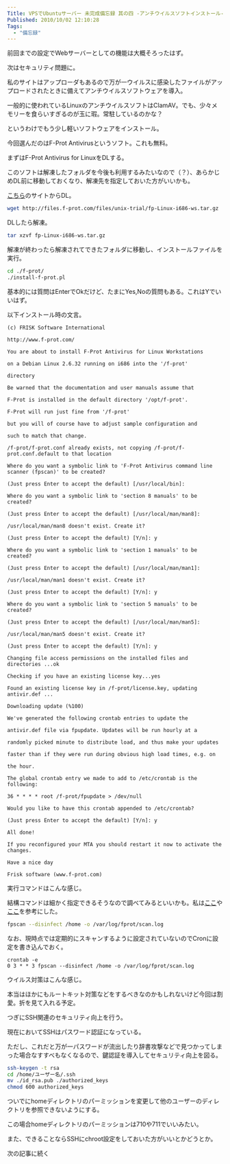 ```yaml
---
Title: VPSでUbuntuサーバー 未完成備忘録 其の四 -アンチウイルスソフトインストール-
Published: 2010/10/02 12:10:28
Tags:
  - "備忘録"
---
```

前回までの設定でWebサーバーとしての機能は大概そろったはず。

次はセキュリティ問題に。


私のサイトはアップローダもあるので万が一ウイルスに感染したファイルがアップロードされたときに備えてアンチウイルスソフトウェアを導入。

一般的に使われているLinuxのアンチウイルスソフトはClamAV。でも、少々メモリーを食らいすぎるのが玉に瑕。常駐しているのかな？

というわけでもう少し軽いソフトウェアをインストール。

今回選んだのはF-Prot Antivirusというソフト。これも無料。

まずはF-Prot Antivirus for LinuxをDLする。

このソフトは解凍したフォルダを今後も利用するみたいなので（？）、あらかじめDL前に移動しておくなり、解凍先を指定しておいた方がいいかも。

[こちら](http://www.f-prot.com/download/home_user/download_fplinux.html)のサイトからDL。

```sh
wget http://files.f-prot.com/files/unix-trial/fp-Linux-i686-ws.tar.gz
```

DLしたら解凍。
```sh
tar xzvf fp-Linux-i686-ws.tar.gz
```

解凍が終わったら解凍されてできたフォルダに移動し、インストールファイルを実行。

```sh
cd ./f-prot/
./install-f-prot.pl
```

基本的には質問はEnterでOkだけど、たまにYes,Noの質問もある。これはYでいいはず。

以下インストール時の文言。

``` text
(c) FRISK Software International

http://www.f-prot.com/

You are about to install F-Prot Antivirus for Linux Workstations

on a Debian Linux 2.6.32 running on i686 into the '/f-prot'

directory

Be warned that the documentation and user manuals assume that

F-Prot is installed in the default directory '/opt/f-prot'.

F-Prot will run just fine from '/f-prot'

but you will of course have to adjust sample configuration and

such to match that change.

/f-prot/f-prot.conf already exists, not copying /f-prot/f-prot.conf.default to that location

Where do you want a symbolic link to 'F-Prot Antivirus command line scanner (fpscan)' to be created?

(Just press Enter to accept the default) [/usr/local/bin]:

Where do you want a symbolic link to 'section 8 manuals' to be created?

(Just press Enter to accept the default) [/usr/local/man/man8]:

/usr/local/man/man8 doesn't exist. Create it?

(Just press Enter to accept the default) [Y/n]: y

Where do you want a symbolic link to 'section 1 manuals' to be created?

(Just press Enter to accept the default) [/usr/local/man/man1]:

/usr/local/man/man1 doesn't exist. Create it?

(Just press Enter to accept the default) [Y/n]: y

Where do you want a symbolic link to 'section 5 manuals' to be created?

(Just press Enter to accept the default) [/usr/local/man/man5]:

/usr/local/man/man5 doesn't exist. Create it?

(Just press Enter to accept the default) [Y/n]: y

Changing file access permissions on the installed files and directories ...ok

Checking if you have an existing license key...yes

Found an existing license key in /f-prot/license.key, updating antivir.def ...

Downloading update (%100)

We've generated the following crontab entries to update the

antivir.def file via fpupdate. Updates will be run hourly at a

randomly picked minute to distribute load, and thus make your updates

faster than if they were run during obvious high load times, e.g. on

the hour.

The global crontab entry we made to add to /etc/crontab is the following:

36 * * * * root /f-prot/fpupdate > /dev/null

Would you like to have this crontab appended to /etc/crontab?

(Just press Enter to accept the default) [Y/n]: y

All done!

If you reconfigured your MTA you should restart it now to activate the changes.

Have a nice day

Frisk software (www.f-prot.com)
```

実行コマンドはこんな感じ。

結構コマンドは細かく指定できるそうなので調べてみるといいかも。私は[ここ](http://mypace75.blog92.fc2.com/blog-entry-708.html)や[ここ](http://www.sanko-oki.co.jp/linux/Virus_2.html)を参考にした。

```sh
fpscan --disinfect /home -o /var/log/fprot/scan.log
```

なお、現時点では定期的にスキャンするように設定されていないのでCronに設定を書き込んでおく。
```cron
crontab -e
0 3 * * 3 fpscan --disinfect /home -o /var/log/fprot/scan.log
```

ウイルス対策はこんな感じ。

本当はほかにもルートキット対策などをするべきなのかもしれないけど今回は割愛。折を見て入れる予定。

つぎにSSH関連のセキュリティ向上を行う。

現在においてSSHはパスワード認証になっている。

ただし、これだと万が一パスワードが流出したり辞書攻撃などで見つかってしまった場合なすすべもなくなるので、鍵認証を導入してセキュリティ向上を図る。


```sh
ssh-keygen -t rsa
cd /home/ユーザー名/.ssh
mv ./id_rsa.pub ./authorized_keys
chmod 600 authorized_keys
```

ついでにhomeディレクトリのパーミッションを変更して他のユーザーのディレクトリを参照できないようにする。

この場合homeディレクトリのパーミッションは710や711でいいみたい。

また、できることならSSHにchroot設定をしておいた方がいいとかどうとか。

次の記事に続く